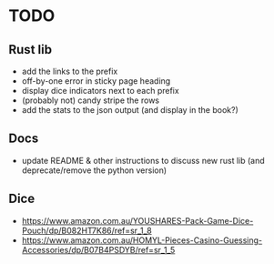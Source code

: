 # TODO

## Rust lib

- add the links to the prefix
- off-by-one error in sticky page heading
- display dice indicators next to each prefix
- (probably not) candy stripe the rows
- add the stats to the json output (and display in the book?)

## Docs

- update README & other instructions to discuss new rust lib (and
  deprecate/remove the python version)

## Dice

- <https://www.amazon.com.au/YOUSHARES-Pack-Game-Dice-Pouch/dp/B082HT7K86/ref=sr_1_8>
- <https://www.amazon.com.au/HOMYL-Pieces-Casino-Guessing-Accessories/dp/B07B4PSDYB/ref=sr_1_5>
